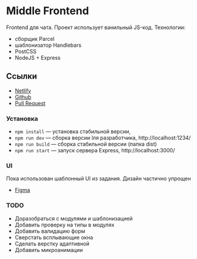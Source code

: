 # Middle Frontend
Frontend для чата. Проект использует ванильный JS-код.
Технологии:
* cборщик Parcel
* шаблонизатор Handlebars
* PostCSS
* NodeJS + Express

## Ссылки

* [Netlify](https://boring-jennings-3032fe.netlify.app/)
* [Github](https://github.com/vvsinelnikov/middle.messenger.praktikum.yandex/)
* [Pull Request]()


### Установка

- `npm install` — установка стабильной версии,
- `npm run dev` — сборка версии lля разработчика, http://localhost:1234/
- `npm run build` — сборка стабильной версии (папка dist)
- `npm run start` — запуск сервера Express, http://localhost:3000/

### UI
Пока использован шаблонный UI из задания. Дизайн частично упрощен
* [Figma](https://www.figma.com/file/gloJZbe2t9pAgvwUNcxusy/MessageMe?node-id=0%3A1/)

### TODO
* Доразобраться с модулями и шаблонизацией
* Добавить проверку на типы в модулях
* Добавить валидацию форм
* Сверстать всплывающие окна
* Сделать верстку адаптивной
* Добавить микроанимации